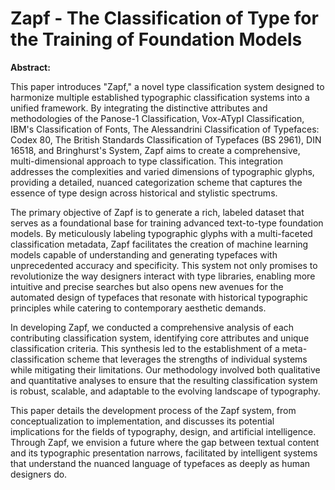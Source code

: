 # Zapf - The Classification of Type for the Training of Foundation Models

**Abstract:**

This paper introduces "Zapf," a novel type classification system designed to harmonize multiple established typographic classification systems into a unified framework. By integrating the distinctive attributes and methodologies of the Panose-1 Classification, Vox-ATypI Classification, IBM's Classification of Fonts, The Alessandrini Classification of Typefaces: Codex 80, The British Standards Classification of Typefaces (BS 2961), DIN 16518, and Bringhurst's System, Zapf aims to create a comprehensive, multi-dimensional approach to type classification. This integration addresses the complexities and varied dimensions of typographic glyphs, providing a detailed, nuanced categorization scheme that captures the essence of type design across historical and stylistic spectrums.

The primary objective of Zapf is to generate a rich, labeled dataset that serves as a foundational base for training advanced text-to-type foundation models. By meticulously labeling typographic glyphs with a multi-faceted classification metadata, Zapf facilitates the creation of machine learning models capable of understanding and generating typefaces with unprecedented accuracy and specificity. This system not only promises to revolutionize the way designers interact with type libraries, enabling more intuitive and precise searches but also opens new avenues for the automated design of typefaces that resonate with historical typographic principles while catering to contemporary aesthetic demands.

In developing Zapf, we conducted a comprehensive analysis of each contributing classification system, identifying core attributes and unique classification criteria. This synthesis led to the establishment of a meta-classification scheme that leverages the strengths of individual systems while mitigating their limitations. Our methodology involved both qualitative and quantitative analyses to ensure that the resulting classification system is robust, scalable, and adaptable to the evolving landscape of typography.

This paper details the development process of the Zapf system, from conceptualization to implementation, and discusses its potential implications for the fields of typography, design, and artificial intelligence. Through Zapf, we envision a future where the gap between textual content and its typographic presentation narrows, facilitated by intelligent systems that understand the nuanced language of typefaces as deeply as human designers do.
